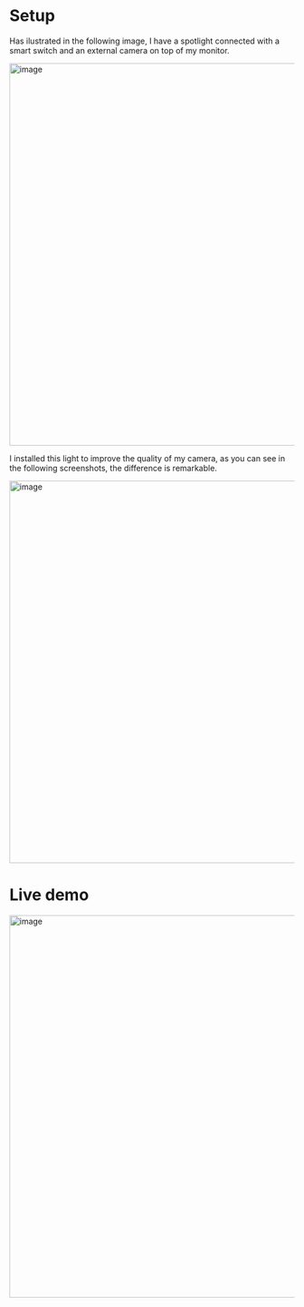 # Setup

Has ilustrated in the following image, I have a spotlight connected with a smart switch and an external camera on top of my monitor.

<img width="675" alt="image" src="https://github.com/user-attachments/assets/9f909f94-cea0-426a-a6f5-dff0ab86ea86">

I installed this light to improve the quality of my camera, as you can see in the following screenshots, the difference is remarkable.

<img width="675" alt="image" src="https://github.com/user-attachments/assets/b2984db3-3767-4c4a-8d8f-ac14d4b6198e">


# Live demo

<img width="675" alt="image" src="https://github.com/user-attachments/assets/aad3d8cb-6617-4053-9e11-b51443ff5590">

